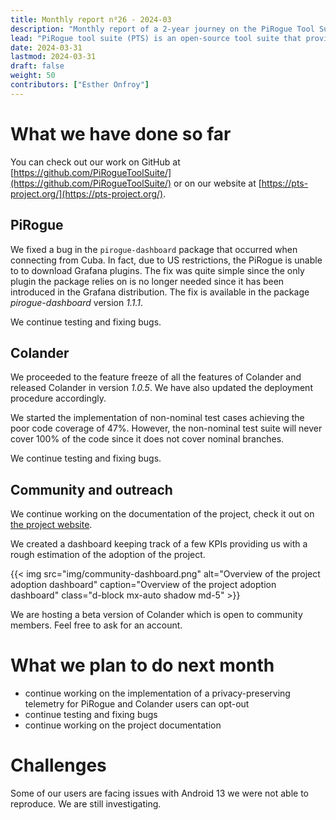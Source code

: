 ```yaml
---
title: Monthly report n⁰26 - 2024-03
description: "Monthly report of a 2-year journey on the PiRogue Tool Suite project"
lead: "PiRogue tool suite (PTS) is an open-source tool suite that provides a comprehensive mobile forensic and network traffic analysis platform."
date: 2024-03-31
lastmod: 2024-03-31
draft: false
weight: 50
contributors: ["Esther Onfroy"]
---
```


# What we have done so far
You can check out our work on GitHub at [https://github.com/PiRogueToolSuite/](https://github.com/PiRogueToolSuite/) or on our website at [https://pts-project.org/](https://pts-project.org/). 

## PiRogue
We fixed a bug in the `pirogue-dashboard` package that occurred when connecting from Cuba. In fact, due to US restrictions, the PiRogue is unable to to download Grafana plugins. The fix was quite simple since the only plugin the package relies on is no longer needed since it has been introduced in the Grafana distribution. The fix is available in the package *pirogue-dashboard* version *1.1.1*.

We continue testing and fixing bugs.

## Colander
We proceeded to the feature freeze of all the features of Colander and released Colander in version *1.0.5*. We have also updated the deployment procedure accordingly.

We started the implementation of non-nominal test cases achieving the poor code coverage of 47%. However, the non-nominal test suite will never cover 100% of the code since it does not cover nominal branches.

We continue testing and fixing bugs.

## Community and outreach
We continue working on the documentation of the project, check it out on [the project website](https://pts-project.org). 

We created a dashboard keeping track of a few KPIs providing us with a rough estimation of the adoption of the project. 

{{< img src="img/community-dashboard.png" alt="Overview of the project adoption dashboard" caption="Overview of the project adoption dashboard" class="d-block mx-auto shadow md-5" >}}

We are hosting a beta version of Colander which is open to community members. Feel free to ask for an account.

# What we plan to do next month
* continue working on the implementation of a privacy-preserving telemetry for PiRogue and Colander users can opt-out
* continue testing and fixing bugs
* continue working on the project documentation

# Challenges
Some of our users are facing issues with Android 13 we were not able to reproduce. We are still investigating.